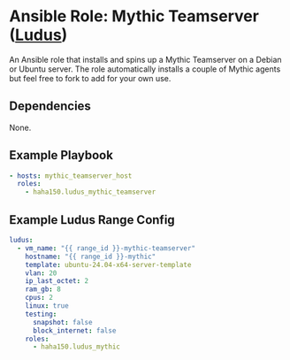 # Ansible Role: Mythic Teamserver ([Ludus](https://ludus.cloud))

An Ansible role that installs and spins up a Mythic Teamserver on a Debian or Ubuntu server. The role automatically installs a couple of Mythic agents but feel free to fork to add for your own use.

## Dependencies

None.

## Example Playbook

```yaml
- hosts: mythic_teamserver_host
  roles:
    - haha150.ludus_mythic_teamserver
```

## Example Ludus Range Config

```yaml
ludus:
  - vm_name: "{{ range_id }}-mythic-teamserver"
    hostname: "{{ range_id }}-mythic"
    template: ubuntu-24.04-x64-server-template
    vlan: 20
    ip_last_octet: 2
    ram_gb: 8
    cpus: 2
    linux: true
    testing:
      snapshot: false
      block_internet: false
    roles:
      - haha150.ludus_mythic
```


